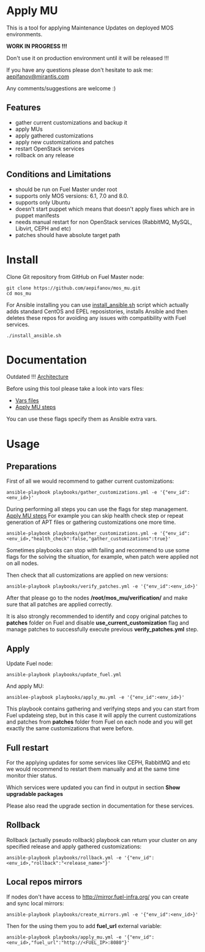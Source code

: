 Apply MU
========

This is a tool for applying Maintenance Updates on deployed MOS environments.

**WORK IN PROGRESS !!!**

Don't use it on production environment until it will be released !!!

If you have any questions please don't hesitate to ask me: aepifanov@mirantis.com

Any comments/suggestions are welcome :)

Features
--------

- gather current customizations and backup it
- apply MUs
- apply gathered customizations
- apply new customizations and patches
- restart OpenStack services
- rollback on any release


Conditions and Limitations
--------------------------

- should be run on Fuel Master under root
- supports only MOS versions: 6.1, 7.0 and 8.0.
- supports only Ubuntu
- doesn't start puppet which means that doesn't apply fixes which are in puppet manifests
- needs manual restart for non OpenStack services (RabbitMQ, MySQL, Libvirt, CEPH and etc)
- patches should have absolute target path

Install
=======

Clone Git repository from GitHub on Fuel Master node:
```
git clone https://github.com/aepifanov/mos_mu.git
cd mos_mu
```

For Ansible installing you can use [install_ansible.sh](install_ansible.sh) script which
actually adds standard CentOS and EPEL reposistories, installs Ansible and then deletes
these repos for avoiding any issues with compatibility with Fuel services.
```
./install_ansible.sh
```

Documentation
=============

Outdated !!!
[Architecture](doc/architecture.md)

Before using this tool please take a look into vars files:
- [Vars files](playbooks/vars/)
- [Apply MU steps](playbooks/vars/steps/apply_mu.yml)

You can use these flags specify them as Ansible extra vars.

Usage
=====

Preparations
------------

First of all we would recommend to gather current customizations:
```
ansible-playbook playbooks/gather_customizations.yml -e '{"env_id":<env_id>}'
```

During performing all steps you can use the flags for step management.
[Apply MU steps](playbooks/vars/steps/apply_mu.yml)
For example you can skip health check step or repeat generation of APT files
or gathering customizations one more time.
```
ansible-playbook playbooks/gather_customizations.yml -e '{"env_id":<env_id>,"health_check":false,"gather_customizations":true}'
```
Sometimes playbooks can stop with failing and recommend to use
some flags for the solving the situation, for example, when patch
were applied not on all nodes.


Then check that all customizations are applied on new versions:
```
ansible-playbook playbooks/verify_patches.yml -e '{"env_id":<env_id>}'
```

After that please go to the nodes **/root/mos_mu/verification/** and make sure
that all patches are applied correctly.

It is also strongly recommended to identify and copy original patches to
**patches** folder on Fuel and disable **use_current_customization** flag and
manage patches to successfully execute previous **verify_patches.yml** step.

Apply
-----

Update Fuel node:
```
ansible-playbook playbooks/update_fuel.yml
```
And apply MU:
```
ansiblee-playbook playbooks/apply_mu.yml -e '{"env_id":<env_id>}'
```

This playbook contains gathering and verifying steps and you can start from
Fuel updateing step, but in this case it will apply the current customizations
and patches from **patches** folder from Fuel on each node and you will
get exactly the same customizations that were before.

Full restart
------------

For the applying updates for some services like CEPH, RabbitMQ and etc we would
recommend to restart them manually and at the same time monitor thier status.

Which services were updated you can find in output in section
**Show upgradable packages**

Please also read the upgrade section in documentation for these services.

Rollback
--------

Rollback (actually pseudo rollback) playbook can return your cluster on any
specified release and apply gathered customizations:
```
ansible-playbook playbooks/rollback.yml -e '{"env_id":<env_id>,"rollback":"<release_name>"}'
```

Local repos mirrors
-------------------

If nodes don't have access to http://mirror.fuel-infra.org/ you can create and sync
local mirrors:
```
ansible-playbook playbooks/create_mirrors.yml -e '{"env_id":<env_id>}'
```

Then for the using them you to add **fuel_url** external variable:
```
ansible-playbook playbooks/apply_mu.yml -e '{"env_id":<env_id>,"fuel_url":"http://<FUEL_IP>:8080"}'
```

